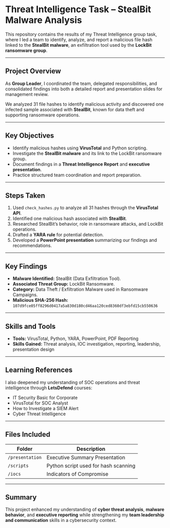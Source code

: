 #  Threat Intelligence Task – StealBit Malware Analysis

This repository contains the results of my Threat Intelligence group task, where I led a team to identify, analyze, and report a malicious file hash linked to the **StealBit malware**, an exfiltration tool used by the **LockBit ransomware group**.

---

##  Project Overview
As **Group Leader**, I coordinated the team, delegated responsibilities, and consolidated findings into both a detailed report and presentation slides for management review.

We analyzed 31 file hashes to identify malicious activity and discovered one infected sample associated with **StealBit**, known for data theft and supporting ransomware operations.

---

##  Key Objectives
- Identify malicious hashes using **VirusTotal** and Python scripting.  
- Investigate the **StealBit malware** and its link to the LockBit ransomware group.  
- Document findings in a **Threat Intelligence Report** and **executive presentation**.  
- Practice structured team coordination and report preparation.  

---

##  Steps Taken
1. Used `check_hashes.py` to analyze all 31 hashes through the **VirusTotal API**.  
2. Identified one malicious hash associated with **StealBit**.  
3. Researched StealBit’s behavior, role in ransomware attacks, and LockBit operations.  
4. Drafted a **YARA rule** for potential detection.  
5. Developed a **PowerPoint presentation** summarizing our findings and recommendations.  

---

##  Key Findings
- **Malware Identified:** StealBit (Data Exfiltration Tool).  
- **Associated Threat Group:** LockBit Ransomware.  
- **Category:** Data Theft / Exfiltration Malware used in Ransomware Campaigns.  
- **Malicious SHA-256 Hash:** `107d9fce05ff8296d0417a5a830d180cd46aa120ced8360df3ebfd15cb550636`  

---

##  Skills and Tools
- **Tools:** VirusTotal, Python, YARA, PowerPoint, PDF Reporting  
- **Skills Gained:** Threat analysis, IOC investigation, reporting, leadership, presentation design  

---

##  Learning References
I also deepened my understanding of SOC operations and threat intelligence through **LetsDefend** courses:
- IT Security Basic for Corporate  
- VirusTotal for SOC Analyst  
- How to Investigate a SIEM Alert  
- Cyber Threat Intelligence  

---

##  Files Included
| Folder | Description |
|---------|--------------|
| `/presentation` | Executive Summary Presentation |
| `/scripts` | Python script used for hash scanning |
| `/iocs` | Indicators of Compromise  |

---

##  Summary
This project enhanced my understanding of **cyber threat analysis**, **malware behavior**, and **executive reporting** while strengthening my **team leadership and communication** skills in a cybersecurity context.

